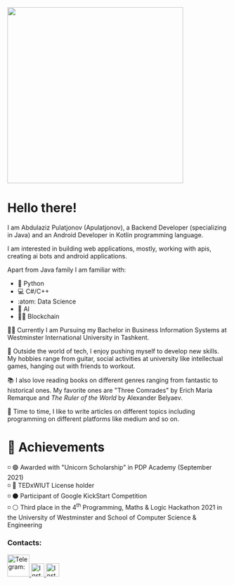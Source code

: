 <img src="https://i.giphy.com/media/iigp4VDyf5dCLRlGkm/giphy.webp" width="400px"/>
<h1>Hello there!</h1>

I am Abdulaziz Pulatjonov (Apulatjonov), a Backend Developer (specializing in Java) and an Android Developer in Kotlin programming language.

I am interested in building web applications, mostly, working with apis, creating ai bots and android applications.

Apart from <bold>Java</bold> family I am familiar with:
- 🐍 Python
- 💻 C#/C++
- :atom: Data Science
- 🤖 AI
- 👨‍💻 Blockchain

👨‍🎓 Currently I am Pursuing my Bachelor in Business Information Systems at Westminster International University in Tashkent.

🎸 Outside the world of tech, I enjoy pushing myself to develop new skills. My hobbies range from guitar, social activities at university like intellectual games, hanging out with friends to workout.

📚 I also love reading books on different genres ranging from fantastic to historical ones. My favorite ones are "Three Comrades" by Erich Maria Remarque and <i>The Ruler of the World</i> by Alexander Belyaev.

📰 Time to time, I like to write articles on different topics including programming on different platforms like medium and so on.

<h1>🏅 Achievements</h1>
◽ 🟢 Awarded with <bold>"Unicorn Scholarship"</bold> in PDP Academy (September 2021)</br>
◽ 🔴 TEDxWIUT License holder</br>
◽ ⚫ Participant of Google KickStart Competition</br>
◽ ⚪ Third place in the 4<sup>th</sup> Programming, Maths & Logic Hackathon 2021 in the University of Westminster and School of Computer Science & Engineering</br>


<h3>Contacts:</h3>
<a href="https://t.me/apulatjonov" target="_blank">
<img src="https://www.hostgnome.com/wp-content/uploads/2021/09/Telegram-logo.png" width="50" alt="Telegram: "/>
</a>
<a href="https://www.instagram.com/apulatjonov" target="_blank">
  <img src="https://upload.wikimedia.org/wikipedia/commons/thumb/a/a5/Instagram_icon.png/2048px-Instagram_icon.png" width="30" alt="Instagram: "/>
  </a>
 <a href="https://wa.me/998998887343" target="_blank">
  <img src="https://upload.wikimedia.org/wikipedia/commons/thumb/1/19/WhatsApp_logo-color-vertical.svg/2048px-WhatsApp_logo-color-vertical.svg.png" width="30" alt="Instagram: "/>
  </a>
  
